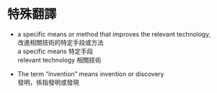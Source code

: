 
# 特殊翻譯
- a specific means or method that improves the relevant technology, 
  <br>改進相關技術的特定手段或方法
  <br>a specific means 特定手段
  <br>relevant technology 相關技術

- The term “invention” means invention or discovery
  <br>發明，係指發明或發現
